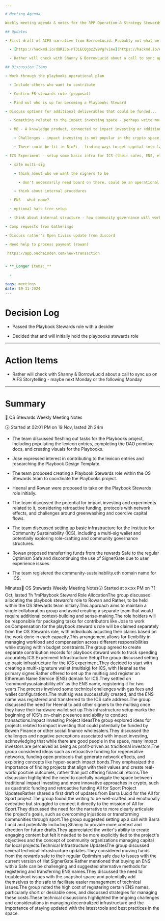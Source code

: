 ```yaml
---

# Meeting Agenda

Weekly meeting agenda & notes for the RPP Operation & Strategy Stewards team.

## Updates

- First draft of AIFS narrative from BorrowLucid. Probably not what we're looking for. How to adjust? 

  - [https://hackmd.io/dQRIJo-nT3iECQgbzZV9Vg?view](https://hackmd.io/dQRIJo-nT3iECQgbzZV9Vg?view)

  - Rather will check with Shanny & BorrowLucid about a call to sync up on AIFS Storytelling - maybe next Monday or the following Monday

## Discussion Items

- Work through the playbooks operational plan  

  - Include others who want to contribute

  - Confirm PB stewards role (proposal)  

  - Find out who is up for becoming a Playbooks Steward

- Discuss options for additional deliverables that could be funded...  Possibly from BOANN Finance. Social finance wholesaler (who Michelle has met with) 

  - Something related to the impact investing space - perhaps write more on impact investing - or propose an experiment that we could run in the impact investing space. 

  - MB - A knowledge product, connected to impact investing or addition to the playbooks - and a related experiment

    - Challenges - impact investing is not popular in the crypto space. Is there a conversation we could have around something that is more interesting in the web3 space. Perhaps investing in hypercerts to fund impact activities. Or thinking about funding protocols that can spin up network effects around an impactful activity (e.g windfall), i.e you only get a return if the network succeeds and delivers impact. 

    - There could be fit in BioFi - finding ways to get capital into land/ecosystems in a way that can benefit from the increase in value but in a way that is protected via a trust (or similar) that prevents investors from getting control of the assets. 

- ICS Experiment - setup some basic infra for ICS (their safes, ENS, etc)? Choosing, deploying and configuring their basic contracts. (heenal)

  - safe multi-sig

    - think about who we want the signers to be

      - don't necessarily need board on there, could be an operational thing

    - think about internal procedures

  - ENS - what name?

  - optional hats tree setup

  - think about internal structure - how community governance will work, if we're going to use cells, roles, tasks, etc

- Comp requests from Gatherings

- Discuss rather's Open Civics update from discord

- Need help to process payment (rowan)

 https://app.onchainden.com/new-transaction


- **_Longer Items:_**

  - 

tags: meetings
date: 19-11-2024
---
```


# Decision Log

- Passed the Playbook Stewards role with a decider 

- Decided that  and  will initially hold the playbooks stewards role 

---

# Action Items

- Rather will check with Shanny & BorrowLucid about a call to sync up on AIFS Storytelling - maybe next Monday or the following Monday

---

# Summary

📝 OS Stewards Weekly Meeting Notes 

🕞 Started at 02:01 PM on 19 Nov, lasted 2h 24m

- The team discussed fleshing out tasks for the Playbooks project, including populating the lexicon entries, completing the DAO primitive docs, and creating visuals for the Playbooks.

- Jose expressed interest in contributing to the lexicon entries and researching the Playbook Design Template.

- The team proposed creating a Playbook Stewards role within the OS Stewards team to coordinate the Playbooks project.

- Heenal and Rowan were proposed to take on the Playbook Stewards role initially.

- The team discussed the potential for impact investing and experiments related to it, considering retroactive funding, protocols with network effects, and challenges around greenwashing and coercive capital flows.

- The team discussed setting up basic infrastructure for the Institute for Community Sustainability (ICS), including a multi-sig wallet and potentially exploring role-crafting and community governance structures.

- Rowan proposed transferring funds from the rewards Safe to the regular Optimism Safe and discontinuing the use of SignerGate due to user experience issues.

- The team registered the community-sustainability.eth domain name for ICS.

Minutes📝 OS Stewards Weekly Meeting Notes🕞 Started at xx:xx PM on ?? Oct, lasted ?h ?mPlaybook Steward Role AllocationThe group discussed allocating the playbook steward's role to Rowan and Rather, to be held within the OS Stewards team initially.This approach aims to maintain a single collaboration group and avoid creating a separate team that would require additional context-building and sense-making.The role holders will be responsible for packaging tasks for contributors like Jose to work on.Compensation for the playbook steward's role will be claimed separately from the OS Stewards role, with individuals adjusting their claims based on the work done in each capacity.This arrangement allows for flexibility in managing workload and compensation across different responsibilities while staying within budget constraints.The group agreed to create separate contribution records for playbook steward work to track spending accurately.ICS Experiment Infrastructure SetupThe group discussed setting up basic infrastructure for the ICS experiment.They decided to start with creating a multi-signature wallet (multisig) for ICS, with Heenal as the primary signer.Rather offered to set up the multisig and register an Ethereum Name Service (ENS) domain for ICS.They settled on 'communitysustainability.eth' as the ENS name, registering it for two years.The process involved some technical challenges with gas fees and wallet configurations.The multisig was successfully created, and the ENS name was registered and transferred to the ICS safe address.The group discussed the need for Heenal to add other signers to the multisig once they have their hardware wallet set up.This infrastructure setup marks the beginning of ICS's on-chain presence and ability to conduct transactions.Impact Investing Project IdeasThe group explored ideas for projects related to impact investing that could potentially be funded by Bowen Finance or other social finance wholesalers.They discussed the challenges and negative perceptions associated with impact investing, acknowledging that while there are good people in the space, many impact investors are perceived as being as profit-driven as traditional investors.The group considered ideas such as retroactive funding for regenerative networks, funding open protocols that generate network effects, and exploring concepts like hyper-search impact bonds.They emphasized the importance of finding projects that align with their values and create real-world positive outcomes, rather than just offering financial returns.The discussion highlighted the need to carefully navigate the space between traditional impact investing and more innovative approaches in crypto, such as quadratic funding and retroactive funding.All for Sport Project UpdatesRather shared a first draft of updates from Barra Lucid for the All for Sport project.The group found the writing to be well-crafted and emotionally evocative but struggled to connect it directly to the mission of All for Sport.They discussed the need for the narrative to more clearly articulate the project's goals, such as overcoming injustices or transforming communities through sport.The group suggested setting up a call with Barra Lucid and potentially including Shanny to provide more context and direction for future drafts.They appreciated the writer's ability to create engaging content but felt it needed to be more explicitly tied to the project's objectives and the concept of community organizations managing capital for local projects.Technical Infrastructure UpdatesThe group discussed several technical infrastructure updates.They considered moving funds from the rewards safe to their regular Optimism safe due to issues with the current version of Hat SignerGate.Rather mentioned that buying an ENS with a Safe can be challenging and suggested alternative methods for registering and transferring ENS names.They discussed the need to troubleshoot issues with the snapshot space and potentially add themselves to the safe to facilitate easier management of technical issues.The group noted the high cost of registering certain ENS names, particularly short or desirable ones, and discussed strategies for managing these costs.These technical discussions highlighted the ongoing challenges and considerations in managing decentralized infrastructure and the importance of staying updated with the latest tools and best practices in the space.
